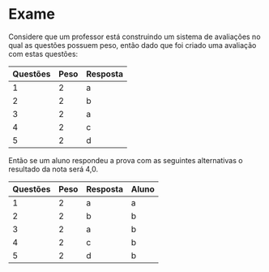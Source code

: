# Exame

Considere que um professor está construindo um sistema de avaliações no qual as questões possuem peso, então dado que foi criado uma avaliação com estas questões:

| Questões | Peso | Resposta |
| -------- | ---- | -------- |
| 1        | 2    | a        |
| 2        | 2    | b        |
| 3        | 2    | a        |
| 4        | 2    | c        |
| 5        | 2    | d        |

Então se um aluno respondeu a prova com as seguintes alternativas o resultado da nota será 4,0.

| Questões | Peso | Resposta | Aluno   |
| -------- | ---- | -------- | ------- |
| 1        | 2    | a        | a       |
| 2        | 2    | b        | b       |
| 3        | 2    | a        | b       |
| 4        | 2    | c        | b       |
| 5        | 2    | d        | b       |
